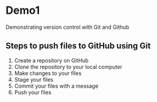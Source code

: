 # Demo1
Demonstrating version control with Git and Github
## Steps to push files to GitHub using Git 
1. Create a repository on GitHub
2. Clone the repository to your local computer
3. Make changes to your files
4. Stage your files
5. Commit your files with a message
6. Push your files
